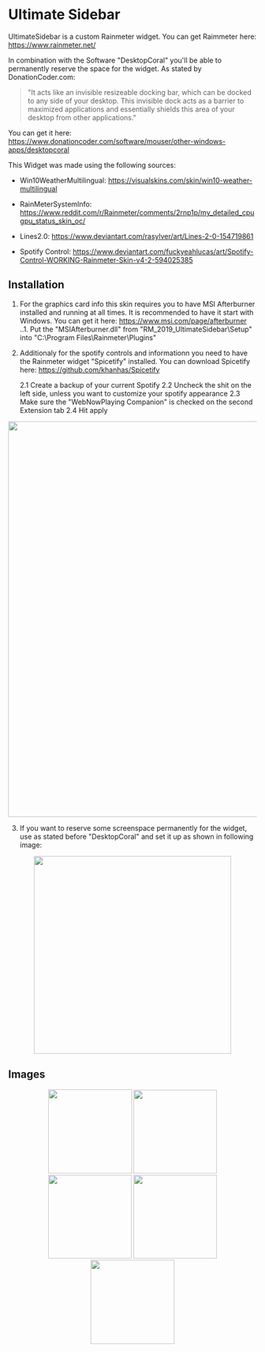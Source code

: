 # Ultimate Sidebar
UltimateSidebar is a custom Rainmeter widget.
You can get Raimmeter here: https://www.rainmeter.net/

In combination with the Software "DesktopCoral" you'll be able to permanently reserve the space for the widget.
As stated by DonationCoder.com: 

> "It acts like an invisible resizeable docking bar, which can be docked to any side of your desktop.
> This invisible dock acts as a barrier to maximized applications and essentially shields this area of your desktop from other applications."

You can get it here:
https://www.donationcoder.com/software/mouser/other-windows-apps/desktopcoral

This Widget was made using the following sources:

- Win10WeatherMultilingual:
https://visualskins.com/skin/win10-weather-multilingual

- RainMeterSystemInfo:
https://www.reddit.com/r/Rainmeter/comments/2rnp1p/my_detailed_cpugpu_status_skin_oc/

- Lines2.0:
https://www.deviantart.com/rasylver/art/Lines-2-0-154719861

- Spotify Control:
https://www.deviantart.com/fuckyeahlucas/art/Spotify-Control-WORKING-Rainmeter-Skin-v4-2-594025385

## Installation

1. For the graphics card info this skin requires you to have MSI Afterburner installed and running at all times. It is recommended to have it start with Windows. You can get it here: https://www.msi.com/page/afterburner
..1. Put the "MSIAfterburner.dll" from "RM_2019_UltimateSidebar\Setup" into "C:\Program Files\Rainmeter\Plugins"

2. Additionaly for the spotify controls and informationn you need to have the Rainmeter widget "Spicetify" installed.
You can download Spicetify here: https://github.com/khanhas/Spicetify

    2.1 Create a backup of your current Spotify
    2.2 Uncheck the shit on the left side, unless you want to customize your spotify appearance
    2.3 Make sure the "WebNowPlaying Companion" is checked on the second Extension tab
    2.4 Hit apply
  
<p align="center">
  <img src="https://github.com/LukasVoeller/RM_2019_UltimateSidebar/blob/master/Images/InkedSpicetify.jpg" width="800" "InkedSpicetify.jpg"/>
</p>

3. If you want to reserve some screenspace permanently for the widget, use as stated before "DesktopCoral" and set it up as shown in following image:

<p align="center">
  <img src="https://github.com/LukasVoeller/RM_2019_UltimateSidebar/blob/master/Images/DesktopCoral_Settings.PNG" width="400" "DesktopCoral_Settings.PNG"/>
</p>

## Images

<p align="center">
  <img src="https://github.com/LukasVoeller/RM_2019_UltimateSidebar/blob/master/Images/v0.7.1a.PNG" width="170" "v0.7.1a"/>
  <img src="https://github.com/LukasVoeller/RM_2019_UltimateSidebar/blob/master/Images/v0.7.1b.PNG" width="169" "v0.7.1b"/>
  <img src="https://github.com/LukasVoeller/RM_2019_UltimateSidebar/blob/master/Images/v0.7.1c.PNG" width="169" "v0.7.1c"/>
  <img src="https://github.com/LukasVoeller/RM_2019_UltimateSidebar/blob/master/Images/v0.7.1d.PNG" width="169" "v0.7.1d"/>
  <img src="https://github.com/LukasVoeller/RM_2019_UltimateSidebar/blob/master/Images/v0.7.1e.PNG" width="170" "v0.7.1e"/>
</p>

